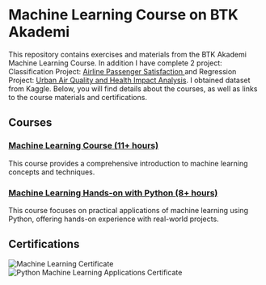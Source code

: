 # Machine Learning Course on BTK Akademi

This repository contains exercises and materials from the BTK Akademi Machine Learning Course. In addition I have complete 2 project: Classification Project: [Airline Passenger Satisfaction
](https://www.kaggle.com/datasets/teejmahal20/airline-passenger-satisfaction) and Regression Project: [Urban Air Quality and Health Impact Analysis](https://www.kaggle.com/datasets/abdullah0a/urban-air-quality-and-health-impact-dataset). I obtained dataset from Kaggle. Below, you will find details about the courses, as well as links to the course materials and certifications.

## Courses

### [Machine Learning Course (11+ hours)](https://www.btkakademi.gov.tr/portal/course/makine-ogrenmesi-30123)
This course provides a comprehensive introduction to machine learning concepts and techniques.

### [Machine Learning Hands-on with Python (8+ hours)](https://www.btkakademi.gov.tr/portal/course/python-ile-makine-ogrenmesi-uygulamalari-30284)
This course focuses on practical applications of machine learning using Python, offering hands-on experience with real-world projects.

## Certifications

![Machine Learning Certificate](https://github.com/user-attachments/assets/06e0c97f-0ddc-4ebf-aaa2-f9ba531f3dd2)
![Python Machine Learning Applications Certificate](https://github.com/user-attachments/assets/d6619797-c522-423a-a2ee-0b65603ef132)
